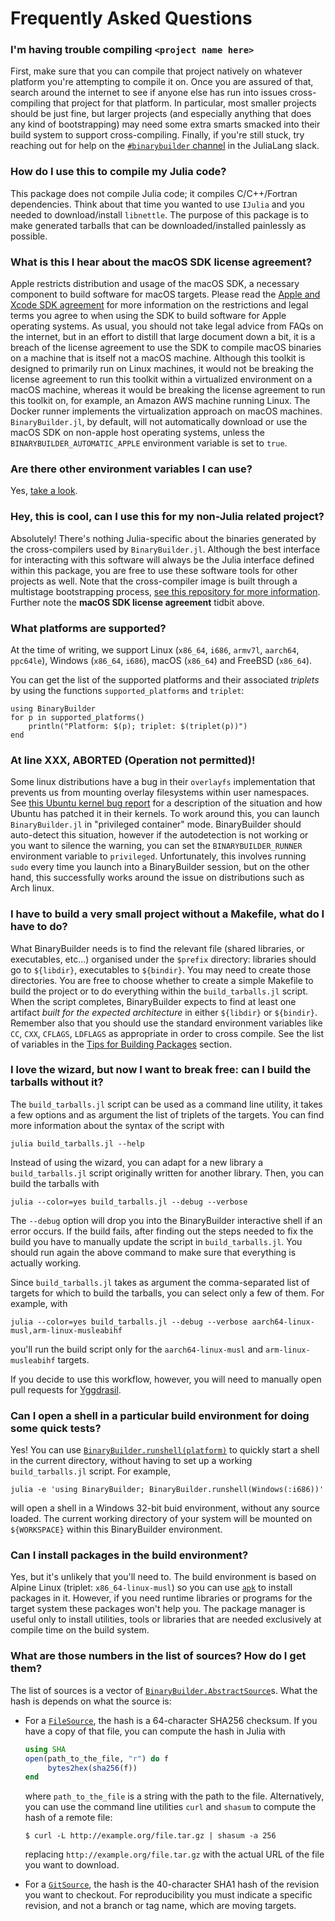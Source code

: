 # Frequently Asked Questions

### I'm having trouble compiling `<project name here>`

First, make sure that you can compile that project natively on whatever platform you're attempting to compile it on.  Once you are assured of that, search around the internet to see if anyone else has run into issues cross-compiling that project for that platform.  In particular, most smaller projects should be just fine, but larger projects (and especially anything that does any kind of bootstrapping) may need some extra smarts smacked into their build system to support cross-compiling.  Finally, if you're still stuck, try reaching out for help on the [`#binarybuilder` channel](https://julialang.slack.com/archives/C674ELDNX) in the JuliaLang slack.

### How do I use this to compile my Julia code?

This package does not compile Julia code; it compiles C/C++/Fortran dependencies.  Think about that time you wanted to use `IJulia` and you needed to download/install `libnettle`.  The purpose of this package is to make generated tarballs that can be downloaded/installed painlessly as possible.

### What is this I hear about the macOS SDK license agreement?

Apple restricts distribution and usage of the macOS SDK, a necessary component to build software for macOS targets.  Please read the [Apple and Xcode SDK agreement](https://images.apple.com/legal/sla/docs/xcode.pdf) for more information on the restrictions and legal terms you agree to when using the SDK to build software for Apple operating systems.  As usual, you should not take legal advice from FAQs on the internet, but in an effort to distill that large document down a bit, it is a breach of the license agreement to use the SDK to compile macOS binaries on a machine that is itself not a macOS machine.  Although this toolkit is designed to primarily run on Linux machines, it would not be breaking the license agreement to run this toolkit within a virtualized environment on a macOS machine, whereas it would be breaking the license agreement to run this toolkit on, for example, an Amazon AWS machine running Linux.  The Docker runner implements the virtualization approach on macOS machines.  `BinaryBuilder.jl`, by default, will not automatically download or use the macOS SDK on non-apple host operating systems, unless the `BINARYBUILDER_AUTOMATIC_APPLE` environment variable is set to `true`.

### Are there other environment variables I can use?

Yes, [take a look](environment_variables.md).

### Hey, this is cool, can I use this for my non-Julia related project?

Absolutely!  There's nothing Julia-specific about the binaries generated by the cross-compilers used by `BinaryBuilder.jl`.  Although the best interface for interacting with this software will always be the Julia interface defined within this package, you are free to use these software tools for other projects as well.  Note that the cross-compiler image is built through a multistage bootstrapping process, [see this repository for more information](https://github.com/JuliaPackaging/Yggdrasil).  Further note the **macOS SDK license agreement** tidbit above.

### What platforms are supported?

At the time of writing, we support Linux (`x86_64`, `i686`, `armv7l`, `aarch64`, `ppc64le`), Windows (`x86_64`, `i686`), macOS (`x86_64`) and FreeBSD (`x86_64`).

You can get the list of the supported platforms and their associated _triplets_ by using the functions `supported_platforms` and `triplet`:

```@repl
using BinaryBuilder
for p in supported_platforms()
    println("Platform: $(p); triplet: $(triplet(p))")
end
```

### At line XXX, ABORTED (Operation not permitted)!

Some linux distributions have a bug in their `overlayfs` implementation that prevents us from mounting overlay filesystems within user namespaces.  See [this Ubuntu kernel bug report](https://bugs.launchpad.net/ubuntu/+source/linux/+bug/1531747) for a description of the situation and how Ubuntu has patched it in their kernels.  To work around this, you can launch `BinaryBuilder.jl` in "privileged container" mode.  BinaryBuilder should auto-detect this situation, however if the autodetection is not working or you want to silence the warning, you can set the `BINARYBUILDER_RUNNER` environment variable to `privileged`.  Unfortunately, this involves running `sudo` every time you launch into a BinaryBuilder session, but on the other hand, this successfully works around the issue on distributions such as Arch linux.

### I have to build a very small project without a Makefile, what do I have to do?

What BinaryBuilder needs is to find the relevant file (shared libraries, or executables, etc...) organised under the `$prefix` directory: libraries should go to `${libdir}`, executables to `${bindir}`.  You may need to create those directories.  You are free to choose whether to create a simple Makefile to build the project or to do everything within the `build_tarballs.jl` script.
When the script completes, BinaryBuilder expects to find at least one artifact _built for the expected architecture_ in either `${libdir}` or `${bindir}`.
Remember also that you should use the standard environment variables like `CC`, `CXX`, `CFLAGS`, `LDFLAGS` as appropriate in order to cross compile.  See the list of variables in the [Tips for Building Packages](build_tips.md) section.

### I love the wizard, but now I want to break free: can I build the tarballs without it?

The `build_tarballs.jl` script can be used as a command line utility, it takes a few options and as argument the list of triplets of the targets.  You can find more information about the syntax of the script with
```
julia build_tarballs.jl --help
```
Instead of using the wizard, you can adapt for a new library a `build_tarballs.jl` script originally written for another library.  Then, you can build the tarballs with
```
julia --color=yes build_tarballs.jl --debug --verbose
```
The `--debug` option will drop you into the BinaryBuilder interactive shell if an error occurs.  If the build fails, after finding out the steps needed to fix the build you have to manually update the script in `build_tarballs.jl`.  You should run again the above command to make sure that everything is actually working.

Since `build_tarballs.jl` takes as argument the comma-separated list of targets for which to build the tarballs, you can select only a few of them.  For example, with
```
julia --color=yes build_tarballs.jl --debug --verbose aarch64-linux-musl,arm-linux-musleabihf
```
you'll run the build script only for the `aarch64-linux-musl` and `arm-linux-musleabihf` targets.

If you decide to use this workflow, however, you will need to manually open pull requests for [Yggdrasil](https://github.com/JuliaPackaging/Yggdrasil/).

### Can I open a shell in a particular build environment for doing some quick tests?

Yes!  You can use [`BinaryBuilder.runshell(platform)`](@ref) to quickly start a shell in the current directory, without having to set up a working `build_tarballs.jl` script.  For example,
```
julia -e 'using BinaryBuilder; BinaryBuilder.runshell(Windows(:i686))'
```
will open a shell in a Windows 32-bit buid environment, without any source loaded.  The current working directory of your system will be mounted on `${WORKSPACE}` within this BinaryBuilder environment.

### Can I install packages in the build environment?

Yes, but it's unlikely that you'll need to.  The build environment is based on Alpine Linux (triplet: `x86_64-linux-musl`) so you can use [`apk`](https://wiki.alpinelinux.org/wiki/Alpine_Linux_package_management) to install packages in it.  However, if you need runtime libraries or programs for the target system these packages won't help you.  The package manager is useful only to install utilities, tools or libraries that are needed exclusively at compile time on the build system.

### What are those numbers in the list of sources?  How do I get them?

The list of sources is a vector of [`BinaryBuilder.AbstractSource`](@ref)s.  What the hash is depends on what the source is:

* For a [`FileSource`](@ref), the hash is a 64-character SHA256 checksum.  If you have a copy of that file, you can compute the hash in Julia with
  ```julia
  using SHA
  open(path_to_the_file, "r") do f
       bytes2hex(sha256(f))
  end
  ```
  where `path_to_the_file` is a string with the path to the file.  Alternatively, you can use the command line utilities `curl` and `shasum` to compute the hash of a remote file:
  ```
  $ curl -L http://example.org/file.tar.gz | shasum -a 256
  ```
  replacing `http://example.org/file.tar.gz` with the actual URL of the file you want to download.

* For a [`GitSource`](@ref), the hash is the 40-character SHA1 hash of the revision you want to checkout.  For reproducibility you must indicate a specific revision, and not a branch or tag name, which are moving targets.
